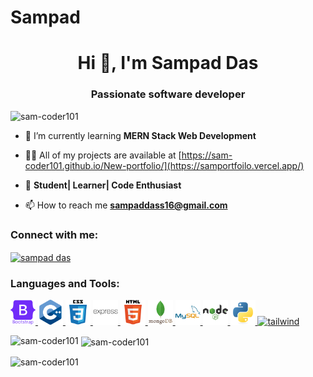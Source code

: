 # Sampad
<h1 align="center">Hi 👋, I'm Sampad Das</h1>
<h3 align="center">Passionate software developer</h3>

<p align="left"> <img src="https://komarev.com/ghpvc/?username=sam-coder101&label=Profile%20views&color=0e75b6&style=flat" alt="sam-coder101" /> </p>

- 🌱 I’m currently learning **MERN Stack Web Development**

- 👨‍💻 All of my projects are available at [https://sam-coder101.github.io/New-portfolio/](https://samportfoilo.vercel.app/)
- 💬 **Student| Learner| Code Enthusiast**

- 📫 How to reach me **sampaddass16@gmail.com**

<h3 align="left">Connect with me:</h3>
<p align="left">
<a href="https://linkedin.com/in/sampad das" target="blank"><img align="center" src="https://raw.githubusercontent.com/rahuldkjain/github-profile-readme-generator/master/src/images/icons/Social/linked-in-alt.svg" alt="sampad das" height="30" width="40" /></a>
</p>

<h3 align="left">Languages and Tools:</h3>
<p align="left"> <a href="https://getbootstrap.com" target="_blank" rel="noreferrer"> <img src="https://raw.githubusercontent.com/devicons/devicon/master/icons/bootstrap/bootstrap-plain-wordmark.svg" alt="bootstrap" width="40" height="40"/> </a> <a href="https://www.w3schools.com/cpp/" target="_blank" rel="noreferrer"> <img src="https://raw.githubusercontent.com/devicons/devicon/master/icons/cplusplus/cplusplus-original.svg" alt="cplusplus" width="40" height="40"/> </a> <a href="https://www.w3schools.com/css/" target="_blank" rel="noreferrer"> <img src="https://raw.githubusercontent.com/devicons/devicon/master/icons/css3/css3-original-wordmark.svg" alt="css3" width="40" height="40"/> </a> <a href="https://expressjs.com" target="_blank" rel="noreferrer"> <img src="https://raw.githubusercontent.com/devicons/devicon/master/icons/express/express-original-wordmark.svg" alt="express" width="40" height="40"/> </a> <a href="https://www.w3.org/html/" target="_blank" rel="noreferrer"> <img src="https://raw.githubusercontent.com/devicons/devicon/master/icons/html5/html5-original-wordmark.svg" alt="html5" width="40" height="40"/> </a> <a href="https://www.mongodb.com/" target="_blank" rel="noreferrer"> <img src="https://raw.githubusercontent.com/devicons/devicon/master/icons/mongodb/mongodb-original-wordmark.svg" alt="mongodb" width="40" height="40"/> </a> <a href="https://www.mysql.com/" target="_blank" rel="noreferrer"> <img src="https://raw.githubusercontent.com/devicons/devicon/master/icons/mysql/mysql-original-wordmark.svg" alt="mysql" width="40" height="40"/> </a> <a href="https://nodejs.org" target="_blank" rel="noreferrer"> <img src="https://raw.githubusercontent.com/devicons/devicon/master/icons/nodejs/nodejs-original-wordmark.svg" alt="nodejs" width="40" height="40"/> </a> <a href="https://www.python.org" target="_blank" rel="noreferrer"> <img src="https://raw.githubusercontent.com/devicons/devicon/master/icons/python/python-original.svg" alt="python" width="40" height="40"/> </a> <a href="https://tailwindcss.com/" target="_blank" rel="noreferrer"> <img src="https://www.vectorlogo.zone/logos/tailwindcss/tailwindcss-icon.svg" alt="tailwind" width="40" height="40"/> </a> </p>

<p><img align="left" src="https://github-readme-stats.vercel.app/api/top-langs?username=sam-coder101&show_icons=true&locale=en&layout=compact" alt="sam-coder101" /></p>

<p>&nbsp;<img align="center" src="https://github-readme-stats.vercel.app/api?username=sam-coder101&show_icons=true&locale=en" alt="sam-coder101" /></p>

<p><img align="center" src="https://github-readme-streak-stats.herokuapp.com/?user=sam-coder101&" alt="sam-coder101" /></p>

